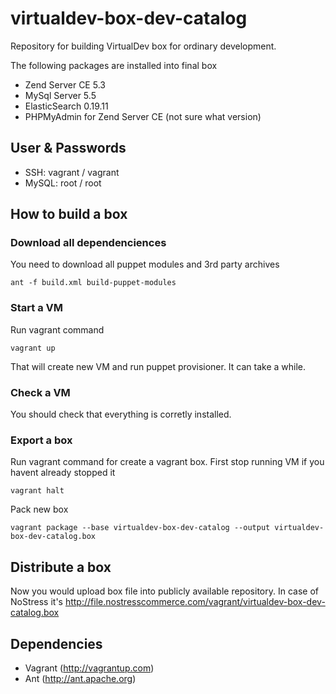 virtualdev-box-dev-catalog
==========================

Repository for building VirtualDev box for ordinary development.

The following packages are installed into final box
 
 * Zend Server CE 5.3
 * MySql Server 5.5 
 * ElasticSearch 0.19.11
 * PHPMyAdmin for Zend Server CE (not sure what version)

## User & Passwords

 * SSH: vagrant / vagrant
 * MySQL: root / root 

## How to build a box

### Download all dependenciences

You need to download all puppet modules and 3rd party archives

	ant -f build.xml build-puppet-modules   
	

### Start a VM

Run vagrant command

	vagrant up
	
That will create new VM and run puppet provisioner. It can take a while.

### Check a VM

You should check that everything is corretly installed.

### Export a box

Run vagrant command for create a vagrant box. 
First stop running VM if you havent already stopped it

	vagrant halt
	
Pack new box

	vagrant package --base virtualdev-box-dev-catalog --output virtualdev-box-dev-catalog.box
	
## Distribute a box

Now you would upload box file into publicly available repository.
In case of NoStress it's http://file.nostresscommerce.com/vagrant/virtualdev-box-dev-catalog.box

## Dependencies

 * Vagrant (http://vagrantup.com)
 * Ant (http://ant.apache.org) 	